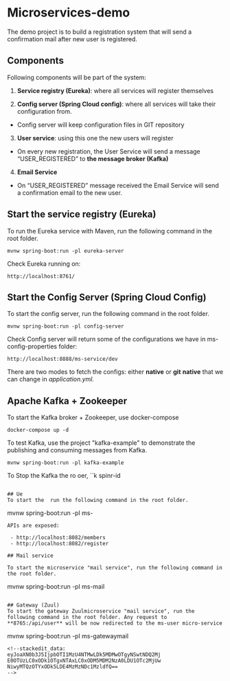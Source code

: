 # Microservices-demo

The demo project is to build a registration system that will send a confirmation mail after new user is registered.


## Components
Following components will be part of the system:

 1. **Service registry (Eureka)**: where all services will register themselves
 
 2. **Config server (Spring Cloud config)**: where all services will take their configuration from. 
 -  Config server will keep configuration files in GIT repository
 
 3. **User service**: using this one the new users will register
 - On  every new registration, the User Service will send a message “USER_REGISTERED” to **the message broker (Kafka)**
 
 4. **Email Service**
 - On “USER_REGISTERED” message received the Email Service will send a confirmation email to the new user.
  
## Start the service registry (Eureka)
To run the Eureka service with Maven, run the following command in the root folder.
```
mvnw spring-boot:run -pl eureka-server
```
Check Eureka running on:
```
http://localhost:8761/
```

## Start the Config Server (Spring Cloud Config)
To start the config server, run the following command in the root folder.
```
mvnw spring-boot:run -pl config-server
```
Check Config server will return some of the configurations we have in ms-config-properties folder:
```
http://localhost:8888/ms-service/dev
```
There are two modes to fetch the configs: either **native** or **git**
**native** that we can change in *application.yml.*

## Apache Kafka + Zookeeper
To start the Kafka broker + Zookeeper, use docker-compose
```
docker-compose up -d
```
To test Kafka, use the project "kafka-example" to demonstrate the publishing and consuming messages from Kafka.
```
mvnw spring-boot:run -pl kafka-example
```
To Stop the Kafka  the ro oer,
``k spinr-id
```

## Ue 
To start the  run the following command in the root folder.
```
mvnw spring-boot:run -pl ms-
```
APIs are exposed:

 - http://localhost:8082/members
 - http://localhost:8082/register

## Mail service

To start the microservice "mail service", run the following command in the root folder.
```
mvnw spring-boot:run -pl ms-mail
```

## Gateway (Zuul)
To start the gateway Zuulmicroservice "mail service", run the following command in the root folder. Any request to **8765:/api/user** will be now redirected to the ms-user micro-service
```
mvnw spring-boot:run -pl ms-gatewaymail
```
<!--stackedit_data:
eyJoaXN0b3J5IjpbOTI1MzU4NTMwLDk5MDMwOTgyNSwtNDQ2Mj
E0OTUzLC0xODk1OTgxNTAxLC0xODM5MDM2NzA0LDU1OTc2MjUw
NiwyMTQzOTYxODk5LDE4MzMzNDc1MzldfQ==
-->